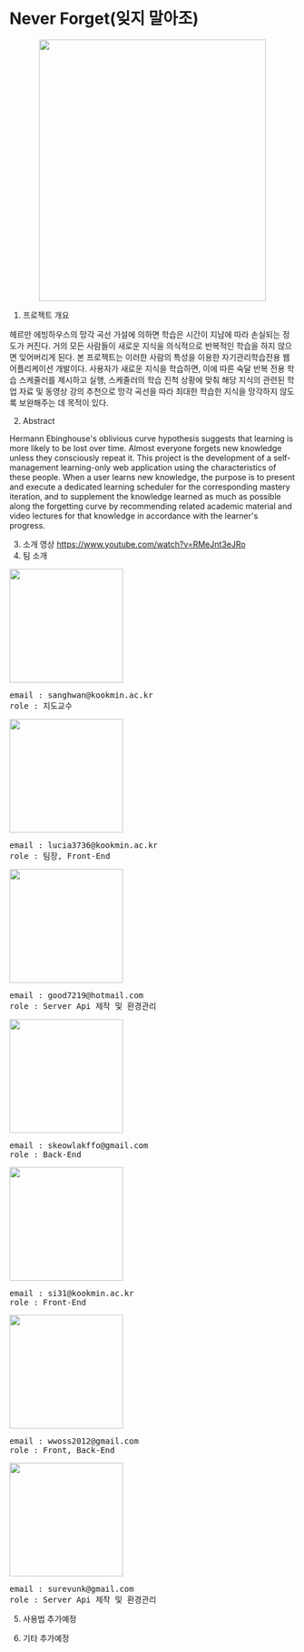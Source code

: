 <h1>Never Forget(잊지 말아조)</h1>

<p align="center">
<img src="https://github.com/lucia3736/capstone-2020-18/blob/master/image/img.png" width="400px" height="460px">
</p>

1. 프로젝트 개요

 헤르만 에빙하우스의 망각 곡선 가설에 의하면 학습은 시간이 지남에 따라 손실되는 정도가 커진다. 거의 모든 사람들이 새로운 지식을 의식적으로 반복적인 학습을 하지 않으면 잊어버리게 된다. 
 본 프로젝트는 이러한 사람의 특성을 이용한 자기관리학습전용 웹 어플리케이션 개발이다.
 사용자가 새로운 지식을 학습하면, 이에 따른 숙달 반복 전용 학습 스케줄러를 제시하고  실행, 스케줄러의 학습 진척 상황에 맞춰 해당 지식의 관련된 학업 자료 및 동영상 강의 추천으로 망각 곡선을 따라 최대한 학습한 지식을 망각하지 않도록 보완해주는 데 목적이 있다.
 
2. Abstract

Hermann Ebinghouse's oblivious curve hypothesis suggests that learning is more likely to be lost over time. Almost everyone forgets new knowledge unless they consciously repeat it.
This project is the development of a self-management learning-only web application using the characteristics of these people.
When a user learns new knowledge, the purpose is to present and execute a dedicated learning scheduler for the corresponding mastery iteration, and to supplement the knowledge learned as much as possible along the forgetting curve by recommending related academic material and video lectures for that knowledge in accordance with the learner's progress.

3. 소개 영상
https://www.youtube.com/watch?v=RMeJnt3eJRo
4. 팀 소개
<img src="https://github.com/wwoss3650/capstone-2020-18/blob/e16ba340343cc2594da6fb95da4a7d3acfc3d75a/image/k0.jpg" width="200px" height="200px">
<pre>
email : sanghwan@kookmin.ac.kr
role : 지도교수
</pre>
<img src="https://github.com/wwoss3650/capstone-2020-18/blob/e16ba340343cc2594da6fb95da4a7d3acfc3d75a/image/k1.jpg" width="200px" height="200px">
<pre>
email : lucia3736@kookmin.ac.kr
role : 팀장, Front-End
</pre>
<img src="https://github.com/wwoss3650/capstone-2020-18/blob/e16ba340343cc2594da6fb95da4a7d3acfc3d75a/image/k2.png" width="200px" height="200px">
<pre>
email : good7219@hotmail.com
role : Server Api 제작 및 환경관리
</pre>
<img src="https://github.com/wwoss3650/capstone-2020-18/blob/e16ba340343cc2594da6fb95da4a7d3acfc3d75a/image/k3.jpg" width="200px" height="200px">
<pre>
email : skeowlakffo@gmail.com
role : Back-End
</pre>
<img src="https://github.com/wwoss3650/capstone-2020-18/blob/e16ba340343cc2594da6fb95da4a7d3acfc3d75a/image/k4_2.jpg" width="200px" height="200px">
<pre>
email : si31@kookmin.ac.kr
role : Front-End
</pre>
<img src="https://github.com/wwoss3650/capstone-2020-18/blob/master/image/k5.jpg" width="200px" height="200px">
<pre>
email : wwoss2012@gmail.com
role : Front, Back-End
</pre>
<img src="https://github.com/wwoss3650/capstone-2020-18/blob/e16ba340343cc2594da6fb95da4a7d3acfc3d75a/image/k6.jpg" width="200px" height="200px">
<pre>
email : surevunk@gmail.com
role : Server Api 제작 및 환경관리
</pre>

5. 사용법
추가예정

6. 기타
추가예정

